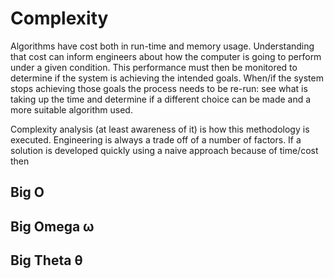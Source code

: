 # Complexity

Algorithms have cost both in run-time and memory usage. Understanding that cost can inform engineers about how the computer is going to perform under a given condition. This performance must then be monitored to determine if the system is achieving the intended goals. When/if the system stops achieving those goals the process needs to be re-run: see what is taking up the time and determine if a different choice can be made and a more suitable algorithm used.

Complexity analysis (at least awareness of it) is how this methodology is executed. Engineering is always a trade off of a number of factors. If a solution is developed quickly using a naive approach because of time/cost then 

## Big O

## Big Omega &omega;

## Big Theta &theta;
